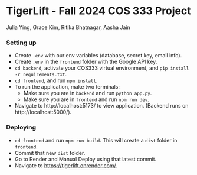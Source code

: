 # TigerLift - Fall 2024 COS 333 Project

Julia Ying, Grace Kim, Ritika Bhatnagar, Aasha Jain

### Setting up

- Create `.env` with our env variables (database, secret key, email info).
- Create `.env` in the `frontend` folder with the Google API key.
- `cd backend`, activate your COS333 virtual environment, and `pip install -r requirements.txt`.
- `cd frontend`, and run `npm install`.
- To run the application, make two terminals:
  - Make sure you are in `backend` and run `python app.py`.
  - Make sure you are in `frontend` and run `npm run dev`.
- Navigate to http://localhost:5173/ to view application. (Backend runs on http://localhost:5000/).

### Deploying

- `cd frontend` and run `npm run build`. This will create a `dist` folder in `frontend`.
- Commit that new `dist` folder.
- Go to Render and Manual Deploy using that latest commit.
- Navigate to https://tigerlift.onrender.com/.
